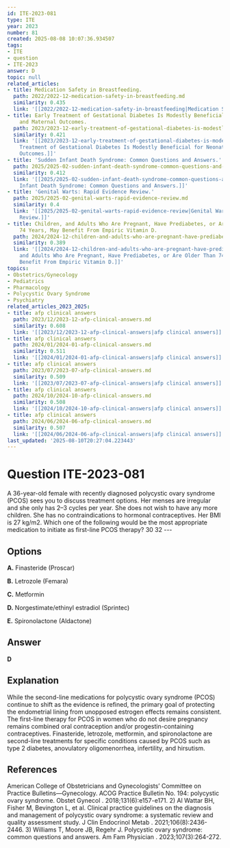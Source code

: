 ```yaml
---
id: ITE-2023-081
type: ITE
year: 2023
number: 81
created: 2025-08-08 10:07:36.934507
tags:
- ITE
- question
- ITE-2023
answer: D
topic: null
related_articles:
- title: Medication Safety in Breastfeeding.
  path: 2022/2022-12-medication-safety-in-breastfeeding.md
  similarity: 0.435
  link: '[[2022/2022-12-medication-safety-in-breastfeeding|Medication Safety in Breastfeeding.]]'
- title: Early Treatment of Gestational Diabetes Is Modestly Beneficial for Neonatal
    and Maternal Outcomes.
  path: 2023/2023-12-early-treatment-of-gestational-diabetes-is-modestly-benefici.md
  similarity: 0.421
  link: '[[2023/2023-12-early-treatment-of-gestational-diabetes-is-modestly-benefici|Early
    Treatment of Gestational Diabetes Is Modestly Beneficial for Neonatal and Maternal
    Outcomes.]]'
- title: 'Sudden Infant Death Syndrome: Common Questions and Answers.'
  path: 2025/2025-02-sudden-infant-death-syndrome-common-questions-and-answers.md
  similarity: 0.412
  link: '[[2025/2025-02-sudden-infant-death-syndrome-common-questions-and-answers|Sudden
    Infant Death Syndrome: Common Questions and Answers.]]'
- title: 'Genital Warts: Rapid Evidence Review.'
  path: 2025/2025-02-genital-warts-rapid-evidence-review.md
  similarity: 0.4
  link: '[[2025/2025-02-genital-warts-rapid-evidence-review|Genital Warts: Rapid Evidence
    Review.]]'
- title: Children, and Adults Who Are Pregnant, Have Prediabetes, or Are Older Than
    74 Years, May Benefit From Empiric Vitamin D.
  path: 2024/2024-12-children-and-adults-who-are-pregnant-have-prediabetes-or-are.md
  similarity: 0.389
  link: '[[2024/2024-12-children-and-adults-who-are-pregnant-have-prediabetes-or-are|Children,
    and Adults Who Are Pregnant, Have Prediabetes, or Are Older Than 74 Years, May
    Benefit From Empiric Vitamin D.]]'
topics:
- Obstetrics/Gynecology
- Pediatrics
- Pharmacology
- Polycystic Ovary Syndrome
- Psychiatry
related_articles_2023_2025:
- title: afp clinical answers
  path: 2023/12/2023-12-afp-clinical-answers.md
  similarity: 0.608
  link: '[[2023/12/2023-12-afp-clinical-answers|afp clinical answers]]'
- title: afp clinical answers
  path: 2024/01/2024-01-afp-clinical-answers.md
  similarity: 0.511
  link: '[[2024/01/2024-01-afp-clinical-answers|afp clinical answers]]'
- title: afp clinical answers
  path: 2023/07/2023-07-afp-clinical-answers.md
  similarity: 0.509
  link: '[[2023/07/2023-07-afp-clinical-answers|afp clinical answers]]'
- title: afp clinical answers
  path: 2024/10/2024-10-afp-clinical-answers.md
  similarity: 0.508
  link: '[[2024/10/2024-10-afp-clinical-answers|afp clinical answers]]'
- title: afp clinical answers
  path: 2024/06/2024-06-afp-clinical-answers.md
  similarity: 0.507
  link: '[[2024/06/2024-06-afp-clinical-answers|afp clinical answers]]'
last_updated: '2025-08-10T20:27:04.223443'
---
```


# Question ITE-2023-081

A 36-year-old female with recently diagnosed polycystic ovary syndrome (PCOS) sees you to discuss treatment options. Her menses are irregular and she only has 2–3 cycles per year. She does not wish to have any more children. She has no contraindications to hormonal contraceptives. Her BMI is 27 kg/m2. Which one of the following would be the most appropriate medication to initiate as first-line PCOS therapy? 30 32 ---

## Options

**A.** Finasteride (Proscar)

**B.** Letrozole (Femara)

**C.** Metformin

**D.** Norgestimate/ethinyl estradiol (Sprintec)

**E.** Spironolactone (Aldactone)

## Answer

**D**

## Explanation

While the second-line medications for polycystic ovary syndrome (PCOS) continue to shift as the evidence is refined, the primary goal of protecting the endometrial lining from unopposed estrogen effects remains consistent. The first-line therapy for PCOS in women who do not desire pregnancy remains combined oral contraception and/or progestin-containing contraceptives. Finasteride, letrozole, metformin, and spironolactone are second-line treatments for specific conditions caused by PCOS such as type 2 diabetes, anovulatory oligomenorrhea, infertility, and hirsutism.

## References

American College of Obstetricians and Gynecologists’ Committee on Practice Bulletins—Gynecology. ACOG Practice Bulletin No. 194: polycystic ovary syndrome. Obstet Gynecol . 2018;131(6):e157-e171. 2) Al Wattar BH, Fisher M, Bevington L, et al. Clinical practice guidelines on the diagnosis and management of polycystic ovary syndrome: a systematic review and quality assessment study. J Clin Endocrinol Metab . 2021;106(8):2436-2446. 3) Williams T, Moore JB, Regehr J. Polycystic ovary syndrome: common questions and answers. Am Fam Physician . 2023;107(3):264-272.
